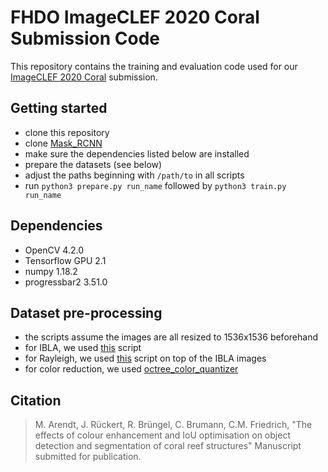 # FHDO ImageCLEF 2020 Coral Submission Code

This repository contains the training and evaluation code used for our [ImageCLEF 2020 Coral](https://www.imageclef.org/2020/coral) submission.

## Getting started

- clone this repository
- clone [Mask\_RCNN](https://github.com/DiffPro-ML/Mask_RCNN/)
- make sure the dependencies listed below are installed
- prepare the datasets (see below)
- adjust the paths beginning with `/path/to` in all scripts
- run `python3 prepare.py run_name` followed by `python3 train.py run_name`

## Dependencies

- OpenCV 4.2.0
- Tensorflow GPU 2.1
- numpy 1.18.2
- progressbar2 3.51.0

## Dataset pre-processing

- the scripts assume the images are all resized to 1536x1536 beforehand
- for IBLA, we used [this](https://github.com/wangyanckxx/Single-Underwater-Image-Enhancement-and-Color-Restoration/blob/master/Underwater%20Image%20Color%20Restoration/IBLA/main.py) script
- for Rayleigh, we used [this](https://github.com/wangyanckxx/Single-Underwater-Image-Enhancement-and-Color-Restoration/blob/master/Underwater%20Image%20Enhancement/RayleighDistribution/main.py) script on top of the IBLA images
- for color reduction, we used [octree\_color\_quantizer](https://github.com/delimitry/octree_color_quantizer)

## Citation

> M. Arendt, J. Rückert, R. Brüngel, C. Brumann, C.M. Friedrich,
> "The effects of colour enhancement and IoU optimisation on object detection and segmentation of coral reef structures"
> Manuscript submitted for publication.
<!-- > Proceedings of the 11th International Conference of the CLEF Association (CLEF 2020), September 22-25, 2020, Thessaloniki, Greece. LNCS Lecture Notes in Computer Science, Springer, 2020. -->
<!-- > doi: TBD -->
